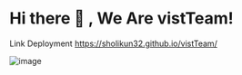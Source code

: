 # Hi there 👋 , We Are vistTeam!

Link Deployment https://sholikun32.github.io/vistTeam/

![image](https://github.com/sholikun32/vistTeam/assets/102804771/c05bf850-c306-481d-bcdf-7965abd3d41b)



